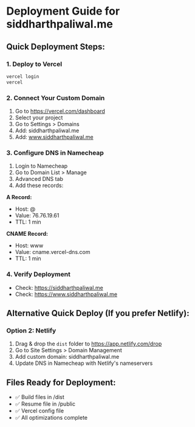 # Deployment Guide for siddharthpaliwal.me

## Quick Deployment Steps:

### 1. Deploy to Vercel
```bash
vercel login
vercel
```

### 2. Connect Your Custom Domain
1. Go to https://vercel.com/dashboard
2. Select your project
3. Go to Settings > Domains
4. Add: siddharthpaliwal.me
5. Add: www.siddharthpaliwal.me

### 3. Configure DNS in Namecheap
1. Login to Namecheap
2. Go to Domain List > Manage
3. Advanced DNS tab
4. Add these records:

**A Record:**
- Host: @
- Value: 76.76.19.61
- TTL: 1 min

**CNAME Record:**
- Host: www
- Value: cname.vercel-dns.com
- TTL: 1 min

### 4. Verify Deployment
- Check: https://siddharthpaliwal.me
- Check: https://www.siddharthpaliwal.me

## Alternative Quick Deploy (If you prefer Netlify):

### Option 2: Netlify
1. Drag & drop the `dist` folder to https://app.netlify.com/drop
2. Go to Site Settings > Domain Management
3. Add custom domain: siddharthpaliwal.me
4. Update DNS in Namecheap with Netlify's nameservers

## Files Ready for Deployment:
- ✅ Build files in /dist
- ✅ Resume file in /public
- ✅ Vercel config file
- ✅ All optimizations complete
